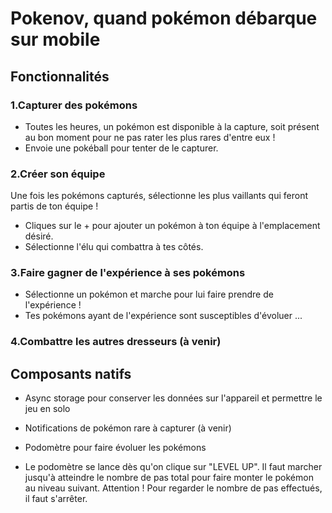 # Pokenov, quand pokémon débarque sur mobile

## Fonctionnalités

### 1.Capturer des pokémons
* Toutes les heures, un pokémon est disponible à la capture, soit présent au bon moment pour ne pas rater les plus rares d'entre eux !
* Envoie une pokéball pour tenter de le capturer.
### 2.Créer son équipe
Une fois les pokémons capturés, sélectionne les plus vaillants qui feront partis de ton équipe !
* Cliques sur le + pour ajouter un pokémon à ton équipe à l'emplacement désiré.
* Sélectionne l'élu qui combattra à tes côtés.
### 3.Faire gagner de l'expérience à ses pokémons
* Sélectionne un pokémon et marche pour lui faire prendre de l'expérience !
* Tes pokémons ayant de l'expérience sont susceptibles d'évoluer ...
### 4.Combattre les autres dresseurs (à venir)

## Composants natifs
* Async storage pour conserver les données sur l'appareil et permettre le jeu en solo

* Notifications de pokémon rare à capturer (à venir)

* Podomètre pour faire évoluer les pokémons

- Le podomètre se lance dès qu'on clique sur "LEVEL UP". Il faut marcher jusqu'à atteindre le nombre de pas total pour faire monter le pokémon au niveau suivant. Attention ! Pour regarder le nombre de pas effectués, il faut s'arrêter.
